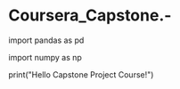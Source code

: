 # Coursera_Capstone.-
import pandas as pd

import numpy as np

print("Hello Capstone Project Course!")
